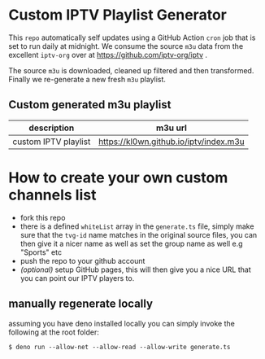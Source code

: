# Custom IPTV Playlist Generator

This `repo` automatically self updates using a GitHub Action `cron` job that is set to run daily at midnight. We consume the source `m3u` data from the excellent `iptv-org` over at https://github.com/iptv-org/iptv .

The source `m3u` is downloaded, cleaned up filtered and then transformed. Finally we re-generate a new fresh `m3u` playlist.

## Custom generated m3u playlist

| description           | m3u url                                |
|-----------------------|----------------------------------------|
| custom IPTV playlist  | https://kl0wn.github.io/iptv/index.m3u |

# How to create your own custom channels list

* fork this repo
* there is a defined `whiteList` array in the `generate.ts` file, simply make sure that the `tvg-id` name matches in the original source files, you can then give it a nicer name as well as set the group name as well e.g "Sports" etc
* push the repo to your github account
* _(optional)_ setup GitHub pages, this will then give you a nice URL that you can point our IPTV players to.

## manually regenerate locally

assuming you have deno installed locally you can simply invoke the following at the root folder:

```shell
$ deno run --allow-net --allow-read --allow-write generate.ts
```
